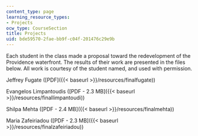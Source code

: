 ```yaml
---
content_type: page
learning_resource_types:
- Projects
ocw_type: CourseSection
title: Projects
uid: bde59570-2fae-bb9f-c04f-201476c29e9b
---
```


Each student in the class made a proposal toward the redevelopment of the Providence waterfront. The results of their work are presented in the files below. All work is courtesy of the student named, and used with permission.

Jeffrey Fugate ([PDF]({{< baseurl >}}/resources/finalfugate))

Evangelos Limpantoudis ([PDF - 2.3 MB]({{< baseurl >}}/resources/finallimpantoudi))

Shilpa Mehta ([PDF - 2.4 MB]({{< baseurl >}}/resources/finalmehta))

Maria Zafeiriadou ([PDF - 2.3 MB]({{< baseurl >}}/resources/finalzafeiriadou))